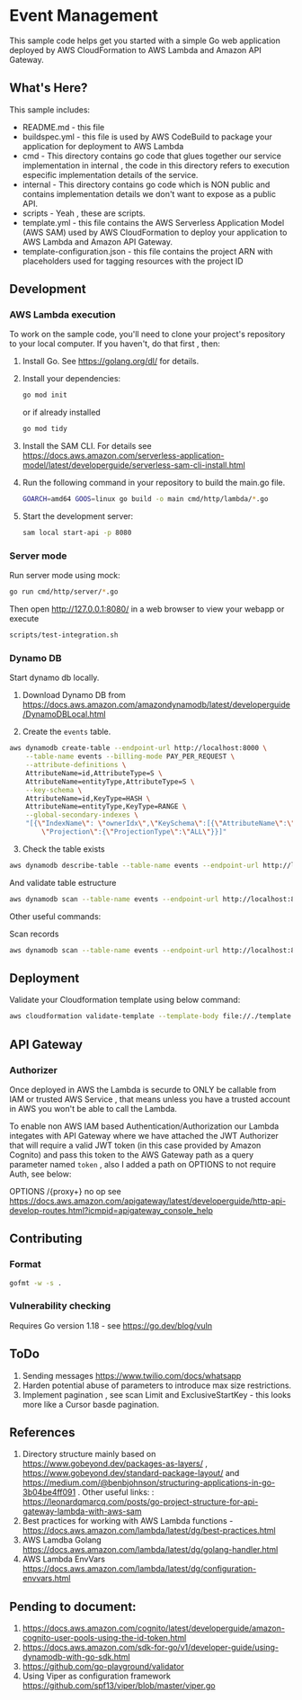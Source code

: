 # Event Management

This sample code helps get you started with a simple Go web application deployed by AWS CloudFormation to AWS Lambda and 
Amazon API Gateway.

## What's Here?

This sample includes:

* README.md - this file
* buildspec.yml - this file is used by AWS CodeBuild to package your
  application for deployment to AWS Lambda
* cmd - This directory contains go code that glues together our service implementation in internal , the code in this directory refers to execution especific implementation details of the service.
* internal - This directory contains go code  which is NON public and contains implementation details we don't want to expose as a public API.
* scripts - Yeah , these are scripts.
* template.yml - this file contains the AWS Serverless Application Model (AWS SAM) used
  by AWS CloudFormation to deploy your application to AWS Lambda and Amazon API
  Gateway.
* template-configuration.json - this file contains the project ARN with placeholders used for tagging resources with the project ID  

## Development

### AWS Lambda execution

To work on the sample code, you'll need to clone your project's repository to your
local computer. If you haven't, do that first , then:

1. Install Go.  See https://golang.org/dl/ for details.

1. Install your dependencies:

    ```bash
    go mod init
    ```

    or if already installed

    ```bash
    go mod tidy
    ```

1. Install the SAM CLI. For details see https://docs.aws.amazon.com/serverless-application-model/latest/developerguide/serverless-sam-cli-install.html

1. Run the following command in your repository to build the main.go file.

    ```bash
    GOARCH=amd64 GOOS=linux go build -o main cmd/http/lambda/*.go
    ```

1. Start the development server:

    ```bash
    sam local start-api -p 8080
    ```

### Server mode

Run server mode using mock:

```bash
go run cmd/http/server/*.go
```

Then open http://127.0.0.1:8080/ in a web browser to view your webapp or execute

  ```bash
  scripts/test-integration.sh
  ```

### Dynamo DB

Start dynamo db locally.

1. Download Dynamo DB from  https://docs.aws.amazon.com/amazondynamodb/latest/developerguide/DynamoDBLocal.html

2. Create the `events` table.

```bash
aws dynamodb create-table --endpoint-url http://localhost:8000 \
	--table-name events --billing-mode PAY_PER_REQUEST \
	--attribute-definitions \
	AttributeName=id,AttributeType=S \
	AttributeName=entityType,AttributeType=S \
	--key-schema \
	AttributeName=id,KeyType=HASH \
	AttributeName=entityType,KeyType=RANGE \
	--global-secondary-indexes \
	"[{\"IndexName\": \"ownerIdx\",\"KeySchema\":[{\"AttributeName\":\"entityType\",\"KeyType\":\"HASH\"}], \
        \"Projection\":{\"ProjectionType\":\"ALL\"}}]"
```

3. Check the table exists

```bash
aws dynamodb describe-table --table-name events --endpoint-url http://localhost:800
```

And validate table estructure

```bash
aws dynamodb scan --table-name events --endpoint-url http://localhost:8000
```

Other useful commands:

Scan records

```bash
aws dynamodb scan --table-name events --endpoint-url http://localhost:8000
```

## Deployment

Validate your Cloudformation template using below command:

```bash
aws cloudformation validate-template --template-body file://./template.yml
```

## API Gateway

### Authorizer

Once deployed in AWS the Lambda is securde to ONLY be callable from IAM or trusted AWS Service , that means unless you have a trusted account in AWS you
won't be able to call the Lambda.

To enable non AWS IAM based Authentication/Authorization our Lambda integates with API Gateway where we have attached the JWT Authorizer that will require a valid JWT token (in this case provided by Amazon Cognito) and pass this token to the AWS Gateway path as a query parameter named `token` , also I added a path on OPTIONS to not require Auth, see below:

OPTIONS /{proxy+} no op see https://docs.aws.amazon.com/apigateway/latest/developerguide/http-api-develop-routes.html?icmpid=apigateway_console_help

## Contributing

### Format

```bash
gofmt -w -s .
```

### Vulnerability checking

Requires Go version 1.18 - see https://go.dev/blog/vuln

## ToDo

1. Sending messages https://www.twilio.com/docs/whatsapp
1. Harden potential abuse of parameters to introduce max size restrictions.
1. Implement pagination , see scan Limit and ExclusiveStartKey - this looks more like a Cursor basde pagination.

## References

1. Directory structure mainly based on https://www.gobeyond.dev/packages-as-layers/ , https://www.gobeyond.dev/standard-package-layout/ and  https://medium.com/@benbjohnson/structuring-applications-in-go-3b04be4ff091 . Other useful links:   : https://leonardqmarcq.com/posts/go-project-structure-for-api-gateway-lambda-with-aws-sam 
1. Best practices for working with AWS Lambda functions - https://docs.aws.amazon.com/lambda/latest/dg/best-practices.html
1. AWS Lamdba Golang https://docs.aws.amazon.com/lambda/latest/dg/golang-handler.html
1. AWS Lambda EnvVars https://docs.aws.amazon.com/lambda/latest/dg/configuration-envvars.html

## Pending to document:

1. https://docs.aws.amazon.com/cognito/latest/developerguide/amazon-cognito-user-pools-using-the-id-token.html
1. https://docs.aws.amazon.com/sdk-for-go/v1/developer-guide/using-dynamodb-with-go-sdk.html
1. https://github.com/go-playground/validator
1. Using Viper as configuration framework https://github.com/spf13/viper/blob/master/viper.go